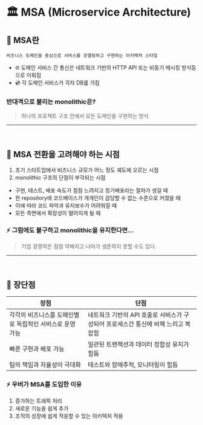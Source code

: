 # 🏛️ MSA (Microservice Architecture)

## 📌 MSA란
    비즈니스 도메인을 중심으로 서비스를 모델링하고 구현하는 아키텍처 스타일

- 🌐 도메인 서비스 간 통신은 네트워크 기반의 HTTP API 또는 비동기 메시징 방식등으로 이뤄짐
- 💿 각 도메인 서비스가 각자 DB를 가짐 

### 반대격으로 불리는 monolithic은?
> 하나의 프로젝트 구조 안에서 모든 도메인을 구현하는 방식

---
<br>

## 📌 MSA 전환을 고려해야 하는 시점
1. 초기 스타트업에서 비즈니스 규모가 어느 정도 궤도에 오르는 시점
2. monolithic 구조의 단점이 부각되는 시점
  - 구현, 테스트, 배포 속도가 점점 느려지고 정기배포라는 절차가 생길 때
  - 한 repository에 코드베이스가 개개인이 감당할 수 없는 수준으로 커졌을 때
  - 이에 따라 코드 파악과 유지보수가 어려워질 때
  - 모든 측면에서 확장성이 떨어지게 될 때

### ⚡️ 그럼에도 불구하고 monolithic을 유지한다면...
> 기업 경쟁력은 점점 약해지고 나아가 생존하지 못할 수도 있다.

---
<br>

## 📌 장단점

|장점|단점|
|---|---|
|각각의 비즈니스를 도메인별로 독립적인 서비스로 운영 가능|네트워크 기반의 API 호출로 서비스가 구성되어 프로세스간 통신에 비해 느리고 복잡힘 |
|빠른 구현과 배포 가능 | 일관된 트랜잭션과 데이터 정합성 유지가 힘듬|
|팀의 책임과 자율성이 극대화| 테스트와 장애추적, 모니터링이 힘듬|


### ⚡️ 우버가 MSA를 도입한 이유

1. 증가하는 트래픽 처리
2. 새로운 기능을 쉽게 추가
3. 조직의 성장에 쉽게 적응할 수 있는 아키텍처 적용